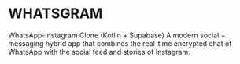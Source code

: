 # WHATSGRAM
WhatsApp-Instagram Clone (Kotlin + Supabase)  A modern social + messaging hybrid app that combines the real-time encrypted chat of WhatsApp with the social feed and stories of Instagram.
